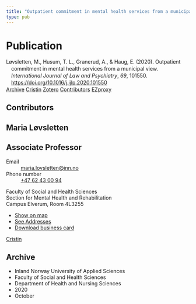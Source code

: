 ```yaml
---
title: "Outpatient commitment in mental health services from a municipal view"
type: pub
---
```

<h1>Publication</h1>
<article id="csl-bib-container-XHGN89BS" class="csl-bib-container">
  <div class="csl-bib-body" style="line-height: 1.35; padding-left: 1em; text-indent:-1em;">
  <div class="csl-entry">L&#xF8;vsletten, M., Husum, T. L., Granerud, A., &amp; Haug, E. (2020). Outpatient commitment in mental health services from a municipal view. <i>International Journal of Law and Psychiatry</i>, <i>69</i>, 101550. <a href="https://doi.org/10.1016/j.ijlp.2020.101550">https://doi.org/10.1016/j.ijlp.2020.101550</a></div>
</div>
  <div class="csl-bib-buttons">
    <a href="#taxonomy-article-XHGN89BS" class="csl-bib-button">Archive</a>
    <a href="https://app.cristin.no/results/show.jsf?id=1842527" alt="Cristin URL" class="csl-bib-button">Cristin</a>
    <a href="http://zotero.org/groups/5022929/items/XHGN89BS" alt="Zotero URL" class="csl-bib-button">Zotero</a>
    <a href="#contributors-article-XHGN89BS" class="csl-bib-button">Contributors</a>
    <a href="http://ezproxy.inn.no/login?url=https://doi.org/10.1016/j.ijlp.2020.101550" class="csl-bib-button">EZproxy</a>
  </div>
  <div id="csl-bib-meta-container-XHGN89BS"></div>
</article>
<div id="csl-bib-meta-XHGN89BS" class="csl-bib-meta">
  <article id="contributors-article-XHGN89BS" class="contributors-article">
    <h1>Contributors</h1>
    <div class="personas">
<div class="vrtx-hinn-person-card">
<div class="photo">
<i class="lar la-user-circle missing-person"></i>
</div>
<div class="info">
<hgroup><h1>Maria Løvsletten</h1>
<h2>Associate Professor</h2>
</hgroup><dl>
<dt>Email</dt>
<dd>
<a href="mailto:maria.lovsletten@inn.no">maria.lovsletten@inn.no</a>
</dd>
<dt>Phone number</dt>
<dd><a href="tel:+4762430094">
+47 62 43 00 94
</a></dd>
</dl>
<p>
Faculty of Social and Health Sciences<br>
Section for Mental Health and Rehabilitation<br>
Campus Elverum,
Room 4L3255
</p>
<ul class="vrtx-hinn-links">
<li><a href="https://www.google.com/maps?q=60.88177,11.53669">Show on map</a></li>
<li><a href="https://www.inn.no/english/find-an-employee/maria-lovsletten.html#vrtx-hinn-addresses">See Addresses</a></li>
<li><a href="https://www.inn.no/english/find-an-employee/maria-lovsletten.html?vrtx=vcf">Download business card</a></li>
</ul>
</div>
</div>
<a href="https://app.cristin.no/persons/show.jsf?id=524002" alt="Cristin URL" class="personas-cristin">Cristin</a>
</div>
  </article>
  <article id="taxonomy-article-XHGN89BS" class="taxonomy-article">
    <h1>Archive</h1>
    <ul>
      <li>Inland Norway University of Applied Sciences</li>
      <li>Faculty of Social and Health Sciences</li>
      <li>Department of Health and Nursing Sciences</li>
      <li>2020</li>
      <li>October</li>
    </ul>
  </article>
</div>

